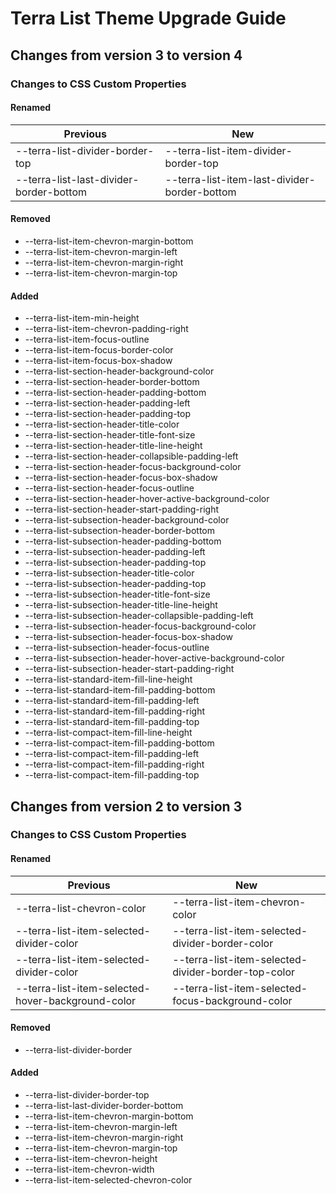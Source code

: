 # Terra List Theme Upgrade Guide

## Changes from version 3 to version 4

### Changes to CSS Custom Properties

#### Renamed
| Previous | New |
|-|-|
| --terra-list-divider-border-top | --terra-list-item-divider-border-top |
| --terra-list-last-divider-border-bottom | --terra-list-item-last-divider-border-bottom |

#### Removed
* --terra-list-item-chevron-margin-bottom
* --terra-list-item-chevron-margin-left
* --terra-list-item-chevron-margin-right
* --terra-list-item-chevron-margin-top

#### Added
* --terra-list-item-min-height
* --terra-list-item-chevron-padding-right
* --terra-list-item-focus-outline
* --terra-list-item-focus-border-color
* --terra-list-item-focus-box-shadow
* --terra-list-section-header-background-color
* --terra-list-section-header-border-bottom
* --terra-list-section-header-padding-bottom
* --terra-list-section-header-padding-left
* --terra-list-section-header-padding-top
* --terra-list-section-header-title-color
* --terra-list-section-header-title-font-size
* --terra-list-section-header-title-line-height
* --terra-list-section-header-collapsible-padding-left
* --terra-list-section-header-focus-background-color
* --terra-list-section-header-focus-box-shadow
* --terra-list-section-header-focus-outline
* --terra-list-section-header-hover-active-background-color
* --terra-list-section-header-start-padding-right
* --terra-list-subsection-header-background-color
* --terra-list-subsection-header-border-bottom
* --terra-list-subsection-header-padding-bottom
* --terra-list-subsection-header-padding-left
* --terra-list-subsection-header-padding-top
* --terra-list-subsection-header-title-color
* --terra-list-subsection-header-padding-top
* --terra-list-subsection-header-title-font-size
* --terra-list-subsection-header-title-line-height
* --terra-list-subsection-header-collapsible-padding-left
* --terra-list-subsection-header-focus-background-color
* --terra-list-subsection-header-focus-box-shadow
* --terra-list-subsection-header-focus-outline
* --terra-list-subsection-header-hover-active-background-color
* --terra-list-subsection-header-start-padding-right
* --terra-list-standard-item-fill-line-height
* --terra-list-standard-item-fill-padding-bottom
* --terra-list-standard-item-fill-padding-left
* --terra-list-standard-item-fill-padding-right
* --terra-list-standard-item-fill-padding-top
* --terra-list-compact-item-fill-line-height
* --terra-list-compact-item-fill-padding-bottom
* --terra-list-compact-item-fill-padding-left
* --terra-list-compact-item-fill-padding-right
* --terra-list-compact-item-fill-padding-top

## Changes from version 2 to version 3

### Changes to CSS Custom Properties

#### Renamed
| Previous | New |
|-|-|
| --terra-list-chevron-color | --terra-list-item-chevron-color |
| --terra-list-item-selected-divider-color | --terra-list-item-selected-divider-border-color |
| --terra-list-item-selected-divider-color | --terra-list-item-selected-divider-border-top-color |
| --terra-list-item-selected-hover-background-color | --terra-list-item-selected-focus-background-color |

#### Removed
* --terra-list-divider-border

#### Added
* --terra-list-divider-border-top
* --terra-list-last-divider-border-bottom
* --terra-list-item-chevron-margin-bottom
* --terra-list-item-chevron-margin-left
* --terra-list-item-chevron-margin-right
* --terra-list-item-chevron-margin-top
* --terra-list-item-chevron-height
* --terra-list-item-chevron-width
* --terra-list-item-selected-chevron-color
